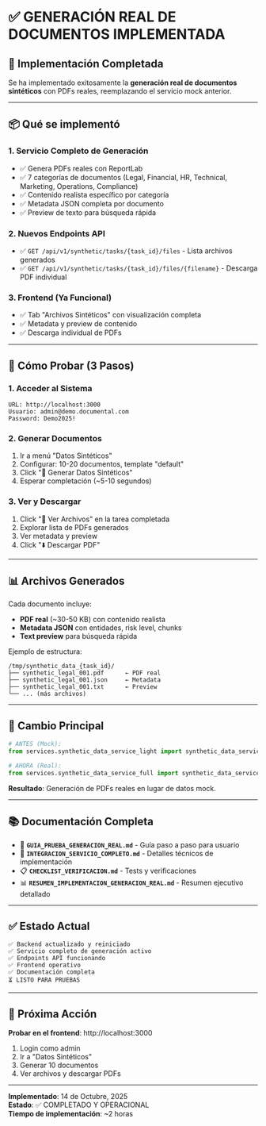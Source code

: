 # ✅ GENERACIÓN REAL DE DOCUMENTOS IMPLEMENTADA

## 🎉 Implementación Completada

Se ha implementado exitosamente la **generación real de documentos sintéticos** con PDFs reales, reemplazando el servicio mock anterior.

---

## 📦 Qué se implementó

### 1. Servicio Completo de Generación
- ✅ Genera PDFs reales con ReportLab
- ✅ 7 categorías de documentos (Legal, Financial, HR, Technical, Marketing, Operations, Compliance)
- ✅ Contenido realista específico por categoría
- ✅ Metadata JSON completa por documento
- ✅ Preview de texto para búsqueda rápida

### 2. Nuevos Endpoints API
- ✅ `GET /api/v1/synthetic/tasks/{task_id}/files` - Lista archivos generados
- ✅ `GET /api/v1/synthetic/tasks/{task_id}/files/{filename}` - Descarga PDF individual

### 3. Frontend (Ya Funcional)
- ✅ Tab "Archivos Sintéticos" con visualización completa
- ✅ Metadata y preview de contenido
- ✅ Descarga individual de PDFs

---

## 🚀 Cómo Probar (3 Pasos)

### 1. Acceder al Sistema
```
URL: http://localhost:3000
Usuario: admin@demo.documental.com
Password: Demo2025!
```

### 2. Generar Documentos
1. Ir a menú "Datos Sintéticos"
2. Configurar: 10-20 documentos, template "default"
3. Click "🚀 Generar Datos Sintéticos"
4. Esperar completación (~5-10 segundos)

### 3. Ver y Descargar
1. Click "📁 Ver Archivos" en la tarea completada
2. Explorar lista de PDFs generados
3. Ver metadata y preview
4. Click "⬇️ Descargar PDF"

---

## 📊 Archivos Generados

Cada documento incluye:
- **PDF real** (~30-50 KB) con contenido realista
- **Metadata JSON** con entidades, risk level, chunks
- **Text preview** para búsqueda rápida

Ejemplo de estructura:
```
/tmp/synthetic_data_{task_id}/
├── synthetic_legal_001.pdf      ← PDF real
├── synthetic_legal_001.json     ← Metadata
├── synthetic_legal_001.txt      ← Preview
└── ... (más archivos)
```

---

## 🎯 Cambio Principal

```python
# ANTES (Mock):
from services.synthetic_data_service_light import synthetic_data_service

# AHORA (Real):
from services.synthetic_data_service_full import synthetic_data_service
```

**Resultado**: Generación de PDFs reales en lugar de datos mock.

---

## 📚 Documentación Completa

- 📖 **`GUIA_PRUEBA_GENERACION_REAL.md`** - Guía paso a paso para usuario
- 🔧 **`INTEGRACION_SERVICIO_COMPLETO.md`** - Detalles técnicos de implementación
- 📋 **`CHECKLIST_VERIFICACION.md`** - Tests y verificaciones
- 📊 **`RESUMEN_IMPLEMENTACION_GENERACION_REAL.md`** - Resumen ejecutivo detallado

---

## ✅ Estado Actual

```
✅ Backend actualizado y reiniciado
✅ Servicio completo de generación activo
✅ Endpoints API funcionando
✅ Frontend operativo
✅ Documentación completa
⏳ LISTO PARA PRUEBAS
```

---

## 🎯 Próxima Acción

**Probar en el frontend**: http://localhost:3000

1. Login como admin
2. Ir a "Datos Sintéticos"
3. Generar 10 documentos
4. Ver archivos y descargar PDFs

---

**Implementado**: 14 de Octubre, 2025  
**Estado**: ✅ COMPLETADO Y OPERACIONAL  
**Tiempo de implementación**: ~2 horas
